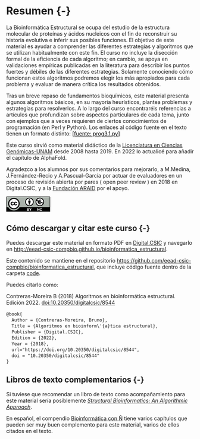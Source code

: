 
# Resumen {-}

La Bioinformática Estructural se ocupa del estudio de la estructura molecular de proteínas y ácidos nucleicos con el fin de reconstruir su historia evolutiva e inferir sus posibles funciones. El objetivo de este material es ayudar a comprender las diferentes estrategias y algoritmos que se utilizan habitualmente con este fin. El curso no incluye la disección formal de la eficiencia de cada algoritmo; en cambio, se apoya en validaciones empíricas publicadas en la literatura para describir los puntos fuertes y débiles de las diferentes estrategias. Solamente conociendo cómo funcionan estos algoritmos podremos elegir los más apropiados para cada problema y evaluar de manera crítica los resultados obtenidos.

Tras un breve repaso de fundamentos bioquímicos, este material presenta algunos algoritmos básicos, en su mayoria heurísticos, plantea problemas y estrategias para resolverlos. A lo largo del curso encontraréis referencias a artículos que profundizan sobre aspectos particulares de cada tema, junto con ejemplos que a veces requieren de ciertos conocimientos de programación (en Perl y Python). Los enlaces al código fuente en el texto tienen un formato distinto: 
<a href="https://github.com/eead-csic-compbio/bioinformatica_estructural/blob/master/code/prog3.1.py" style="color: black; text-decoration: underline;">[fuente: prog3.1.py]</a>

Este curso sirvió como material didáctico de la [Licenciatura en Ciencias Genómicas-UNAM](https://www.lcg.unam.mx) desde 2008 hasta 2019. 
En 2022 lo actualicé para añadir el capítulo de AlphaFold.

Agradezco a los alumnos por sus comentarios para mejorarlo, a M.Medina, J.Fernández-Recio y A.Pascual-García por actuar de evaluadores en un proceso de revisión abierta por pares ( open peer review ) en 2018 en Digital.CSIC, y a la [Fundación ARAID](http://www.araid.es) por el apoyo.

![](fig/licenciaCC.png)

## Cómo descargar y citar este curso {-}

Puedes descargar este material en formato PDF en [Digital.CSIC](http://hdl.handle.net/10261/21892) y navegarlo en <http://eead-csic-compbio.github.io/bioinformatica_estructural>. 

Este contenido se mantiene en el repositorio 
<https://github.com/eead-csic-compbio/bioinformatica_estructural>,
que incluye código fuente dentro de la carpeta [code](https://github.com/eead-csic-compbio/bioinformatica_estructural/tree/master/code). 

Puedes citarlo como:

Contreras-Moreira B (2018) Algoritmos en bioinformática estructural. Edición 2022. [doi:10.20350/digitalcsic/8544](https://doi.org/10.20350/digitalcsic/8544)

    @book{
      Author = {Contreras-Moreira, Bruno},
      Title = {Algoritmos en bioinform\'{a}tica estructural},
      Publisher = {Digital.CSIC},
      Edition = {2022},
      Year = {2018},
      url="https://doi.org/10.20350/digitalcsic/8544",
      doi = "10.20350/digitalcsic/8544"
    }

## Libros de texto complementarios {-}

Si tuviese que recomendar un libro de texto como acompañamiento para este material sería posiblemente 
_[Structural Bioinformatics: An Algorithmic Approach](http://www.structuralbioinformatics.com)_. 

En español, el compendio [Bioinformática con Ñ](https://zenodo.org/communities/bioinfconn) 
tiene varios capítulos que pueden ser muy buen complemento para este material, varios de ellos citados en el texto.


